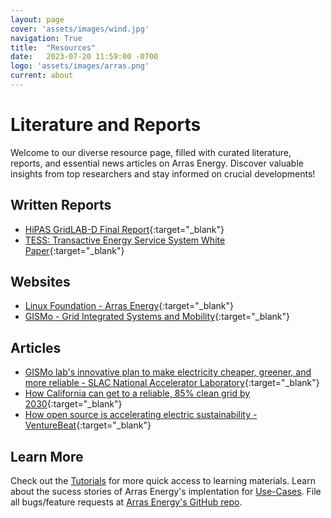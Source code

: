 ```yaml
---
layout: page
cover: 'assets/images/wind.jpg'
navigation: True
title:  "Resources"
date:   2023-07-20 11:59:00 -0700
logo: 'assets/images/arras.png'
current: about
---
```


# Literature and Reports

Welcome to our diverse resource page, filled with curated literature, reports, and essential news articles on Arras Energy. Discover valuable insights from top researchers and stay informed on crucial developments!

## Written Reports

- [HiPAS GridLAB-D Final Report](https://drive.google.com/file/d/13uk-BRT2FVdv5OuEbbtdAIB1tuZdgt1i/view?usp=drive_link){:target="_blank"}
- [TESS: Transactive Energy Service System White Paper](https://s3.us-east-2.amazonaws.com/tess.slacgismo.org/Chassin+et+al%2C+TESS+White+Paper+(2019).pdf){:target="_blank"}


## Websites
- [Linux Foundation - Arras Energy](https://lfenergy.org/projects/arras/){:target="_blank"}
- [GISMo - Grid Integrated Systems and Mobility](https://gismo.slac.stanford.edu/){:target="_blank"}

## Articles

- [GISMo lab's innovative plan to make electricity cheaper, greener, and more reliable - SLAC National Accelerator Laboratory](https://www6.slac.stanford.edu/news/2022-02-28-gismo-labs-innovative-plan-make-electricity-cheaper-greener-and-more-reliable){:target="_blank"}
- [How California can get to a reliable, 85% clean grid by 2030](https://www.canarymedia.com/articles/clean-energy/how-california-can-get-to-a-reliable-85-clean-grid-by-2030){:target="_blank"}
- [How open source is accelerating electric sustainability - VentureBeat](https://venturebeat.com/programming-development/how-open-source-is-accelerating-electric-sustainability/){:target="_blank"}

## Learn More
Check out the [Tutorials](https://arras-energy.github.io/static-website/tutorials/) for more quick access to learning materials. Learn about the sucess stories of Arras Energy's implentation for [Use-Cases](https://arras-energy.github.io/static-website/use-cases/). File all bugs/feature requests at [Arras Energy's GitHub repo](https://github.com/arras-energy).

[Tutorials]:  https://arras-energy.github.io/static-website/tutorials/
[Reports]:   https://arras-energy.github.io/static-website/literature/ 
[Use-Cases]:  https://arras-energy.github.io/static-website/use-cases/ 
[Arras Energy's GitHub repo]: https://github.com/arras-energy
